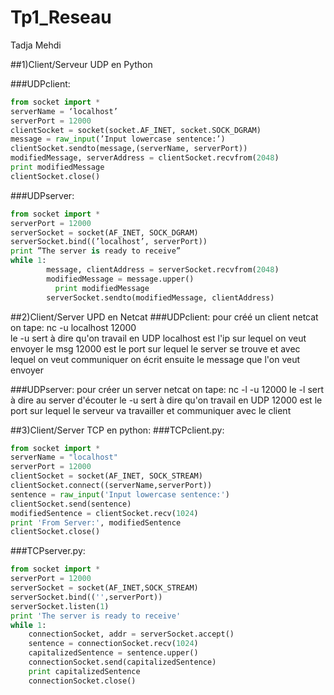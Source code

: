 # Tp1_Reseau

Tadja Mehdi

##1)Client/Serveur UDP en Python

###UDPclient:
```python
from socket import *
serverName = ‘localhost’ 
serverPort = 12000 
clientSocket = socket(socket.AF_INET, socket.SOCK_DGRAM)  
message = raw_input(’Input lowercase sentence:’) 
clientSocket.sendto(message,(serverName, serverPort))
modifiedMessage, serverAddress = clientSocket.recvfrom(2048)                  
print modifiedMessage
clientSocket.close()
```
###UDPserver:
```python
from socket import *
serverPort = 12000
serverSocket = socket(AF_INET, SOCK_DGRAM)
serverSocket.bind((’localhost’, serverPort))
print ”The server is ready to receive”
while 1:
     	message, clientAddress = serverSocket.recvfrom(2048)
     	modifiedMessage = message.upper()
          print modifiedMessage
    	serverSocket.sendto(modifiedMessage, clientAddress)
```    
##2)Client/Server UPD en Netcat
###UDPclient:
pour créé un client netcat on tape: nc -u localhost 12000   
le -u sert à dire qu'on travail en UDP
localhost est l'ip sur lequel on veut envoyer le msg
12000 est le port sur lequel le server se trouve et avec lequel on veut communiquer
on écrit ensuite le message que l'on veut envoyer

###UDPserver:
pour créer un server netcat on tape: nc -l -u 12000
le -l sert à dire au server d'écouter 
le -u sert à dire qu'on travail en UDP
12000 est le port sur lequel le serveur va travailler et communiquer avec le client

##3)Client/Server TCP en python:
###TCPclient.py:
``` python
from socket import *
serverName = "localhost"
serverPort = 12000
clientSocket = socket(AF_INET, SOCK_STREAM)
clientSocket.connect((serverName,serverPort))
sentence = raw_input('Input lowercase sentence:')
clientSocket.send(sentence)
modifiedSentence = clientSocket.recv(1024)
print 'From Server:', modifiedSentence
clientSocket.close()    
``` 

###TCPserver.py:
``` python
from socket import *
serverPort = 12000
serverSocket = socket(AF_INET,SOCK_STREAM)
serverSocket.bind(('',serverPort))
serverSocket.listen(1)
print 'The server is ready to receive'
while 1:
	connectionSocket, addr = serverSocket.accept()
	sentence = connectionSocket.recv(1024)
	capitalizedSentence = sentence.upper()
	connectionSocket.send(capitalizedSentence)
	print capitalizedSentence	
	connectionSocket.close()
``` 

